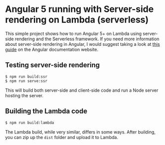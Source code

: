 # Angular 5 running with Server-side rendering on Lambda (serverless)

This simple project shows how to run Angular 5+ on Lambda using server-side rendering and the Serverless framework.
If you need more information about server-side rendering in Angular, I would suggest taking a look at [this guide](https://angular.io/guide/universal) on the Angular documentation website.

## Testing server-side rendering

```
$ npm run build:ssr
$ npm run serve:ssr
```

This will build both server-side and client-side code and run a Node server hosting the server.

## Building the Lambda code

```
$ npm run build:lambda
```

The Lambda build, while very similar, differs in some ways. After building, you can zip up the `dist` folder and upload it to Lambda.